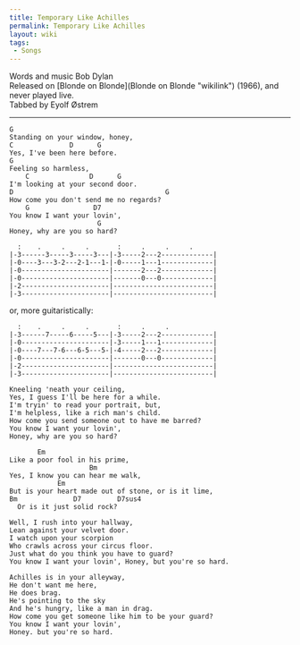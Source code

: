 ```yaml
---
title: Temporary Like Achilles
permalink: Temporary Like Achilles
layout: wiki
tags:
 - Songs
---
```


Words and music Bob Dylan  
Released on [Blonde on Blonde](Blonde on Blonde "wikilink") (1966), and
never played live.  
Tabbed by Eyolf Østrem

* * * * *

    G
    Standing on your window, honey,
    C              D      G
    Yes, I've been here before.
    G
    Feeling so harmless,
        C               D      G
    I'm looking at your second door.
    D                                      G
    How come you don't send me no regards?
        G                D7
    You know I want your lovin',
                          G
    Honey, why are you so hard?

      :    .     .     .       :     .     .     .
    |-3------3-----3-----3---|-3-----2---2-------------|
    |-0----3---3-2---2-1---1-|-0-----1---1-------------|
    |-0----------------------|-------2---2-------------|
    |-0----------------------|-------0---0-------------|
    |-2----------------------|-------------------------|
    |-3----------------------|-------------------------|

or, more guitaristically:

      :    .     .     .       :     .     .
    |-3------7-----6-----5---|-3-----2---2-------------|
    |-0----------------------|-3-----1---1-------------|
    |-0----7---7-6---6-5---5-|-4-----2---2-------------|
    |-0----------------------|-------0---0-------------|
    |-2----------------------|-------------------------|
    |-3----------------------|-------------------------|

    Kneeling 'neath your ceiling,
    Yes, I guess I'll be here for a while.
    I'm tryin' to read your portrait, but,
    I'm helpless, like a rich man's child.
    How come you send someone out to have me barred?
    You know I want your lovin',
    Honey, why are you so hard?

           Em
    Like a poor fool in his prime,
                        Bm
    Yes, I know you can hear me walk,
                Em
    But is your heart made out of stone, or is it lime,
    Bm              D7         D7sus4
      Or is it just solid rock?

    Well, I rush into your hallway,
    Lean against your velvet door.
    I watch upon your scorpion
    Who crawls across your circus floor.
    Just what do you think you have to guard?
    You know I want your lovin', Honey, but you're so hard.

    Achilles is in your alleyway,
    He don't want me here,
    He does brag.
    He's pointing to the sky
    And he's hungry, like a man in drag.
    How come you get someone like him to be your guard?
    You know I want your lovin',
    Honey. but you're so hard.
